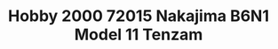 ---
layout: product
title: "Hobby 2000 72015 Nakajima B6N1 Model 11 Tenzam"
price: "2300" 
desc: "Maketa"
img_path: "/assets/img/H2K72015.jpg"
brand: "N/A"
available: false
special_offer: false
new: false
soon: false
cat: "010000"
subcat: "011900"
subsubcat: "0N/A"
sifra: "H2K72015"
---